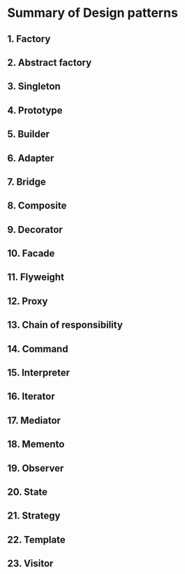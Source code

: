 # Summary of Design patterns
## 1. Factory 
## 2. Abstract factory 
## 3. Singleton 
## 4. Prototype
## 5. Builder
## 6. Adapter
## 7. Bridge
## 8. Composite
## 9. Decorator
## 10. Facade
## 11. Flyweight
## 12. Proxy
## 13. Chain of responsibility
## 14. Command
## 15. Interpreter
## 16. Iterator
## 17. Mediator
## 18. Memento
## 19. Observer
## 20. State
## 21. Strategy
## 22. Template
## 23. Visitor